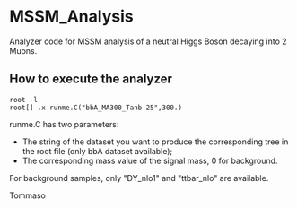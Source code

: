 # MSSM_Analysis
Analyzer code for MSSM analysis of a neutral Higgs Boson decaying into 2 Muons.

## How to execute the analyzer

```
root -l
root[] .x runme.C("bbA_MA300_Tanb-25",300.)
```
runme.C has two parameters:
- The string of the dataset you want to produce the corresponding tree in the root file (only bbA dataset available);
- The corresponding mass value of the signal mass, 0 for background.

For background samples, only "DY_nlo1" and "ttbar_nlo" are available.

Tommaso
